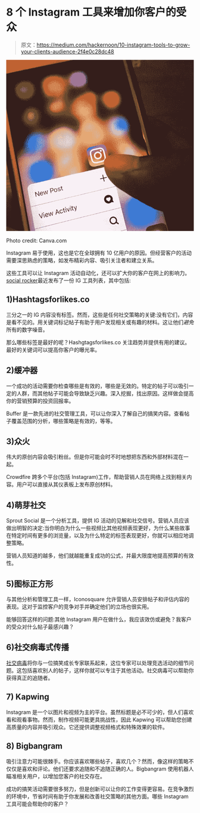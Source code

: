 # 8 个 Instagram 工具来增加你客户的受众

> 原文：<https://medium.com/hackernoon/10-instagram-tools-to-grow-your-clients-audience-2f4e0c28dc48>

![](img/7c0f96d04a5a2a3243075ce20bfee68d.png)

Photo credit: Canva.com

Instagram 易于使用，这也是它在全球拥有 10 亿用户的原因。但经营客户的活动需要深思熟虑的策略，如发布精彩内容、吸引关注者和建立关系。

这些工具可以让 Instagram 活动自动化，还可以扩大你的客户在网上的影响力。[social rocker](http://socialrocketer.com/)最近发布了一份 IG 工具列表，其中包括:

## 1)Hashtagsforlikes.co

三分之一的 IG 内容没有标签。然而，这些是任何社交策略的关键:没有它们，内容是看不见的。用关键词标记帖子有助于用户发现相关或有趣的材料。这让他们*避免*所有的数字噪音。

那么哪些标签是最好的呢？Hashgtagsforlikes.co 关注趋势并提供有用的建议。最好的关键词可以提高你客户的曝光率。

## **2)缓冲器**

一个成功的活动需要你检查哪些是有效的，哪些是无效的。特定的帖子可以吸引一定的人群，而其他帖子可能会导致缺乏兴趣。深入挖掘，找出原因。这样做会提高你的营销预算的投资回报率。

Buffer 是一款先进的社交管理工具，可以让你深入了解自己的搞笑内容。查看帖子覆盖范围的分析，哪些策略是有效的，等等。

## **3)众火**

伟大的原创内容会吸引粉丝。但是你可能会时不时地想把东西和外部材料混在一起。

Crowdfire 跨多个平台(包括 Instagram)工作，帮助营销人员在网络上找到相关内容。用户可以直接从其仪表板上发布原创材料。

## **4)萌芽社交**

Sprout Social 是一个分析工具，提供 IG 活动的见解和社交信号。营销人员应该做出明智的决定:当你明白为什么一些视频比其他视频表现更好，为什么某些故事在特定时间有更多的浏览量，以及为什么特定的标签表现更好，你就可以相应地调整策略。

营销人员知道的越多，他们就越能重复成功的公式，并最大限度地提高预算的有效性。

## **5)图标正方形**

与其他分析和管理工具一样，Iconosquare 允许营销人员安排帖子和评估内容的表现。这对于监控客户的竞争对手并确定他们的立场也很实用。

能够回答这样的问题:其他 Instagram 用户在做什么，我应该效仿或避免？我客户的受众对什么帖子最感兴趣？

## **6)社交病毒式传播**

[社交病毒](https://socialgoneviral.com/)将你与一位搞笑成长专家联系起来，这位专家可以处理竞选活动的细节问题。这包括喜欢别人的帖子，这样你就可以专注于其他活动。社交病毒可以帮助你获得真正的追随者。

## **7) Kapwing**

Instagram 是一个以图片和视频为主的平台。虽然标题是必不可少的，但人们喜欢看和观看事物。然而，制作视频可能更具挑战性，因此 Kapwing 可以帮助您创建高质量的内容并吸引观众。它还提供调整视频格式和特殊效果的软件。

## **8) Bigbangram**

吸引注意力可能很棘手。你应该喜欢哪些帖子，喜欢几个？然而，像这样的策略不仅仅是喜欢和评论。他们还要求追随和不追随正确的人。Bigbangram 使用机器人瞄准相关用户，以增加您客户的社交存在。

成功的搞笑活动需要很多努力，但是创新可以让你的工作变得更容易。在竞争激烈的环境中，节省时间有助于你发展和改善社交策略的其他方面。哪些 Instagram 工具可能会帮助你的客户？